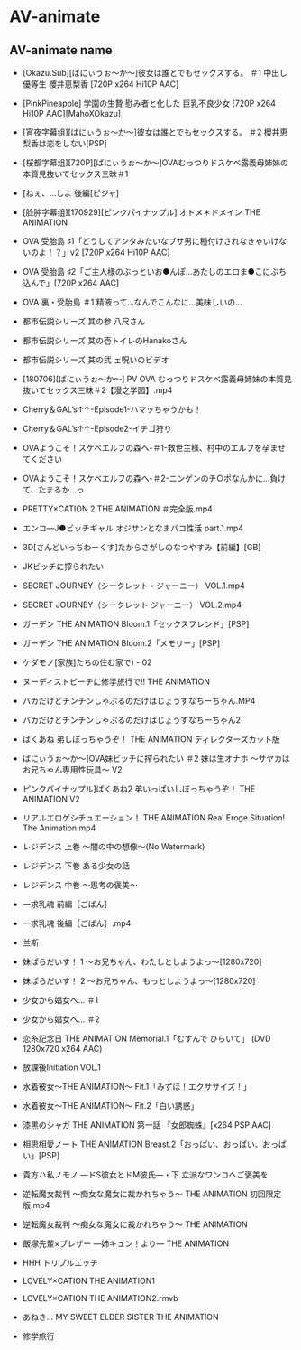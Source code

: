 ﻿# AV-animate

## AV-animate name

- [Okazu.Sub][ばにぃうぉ～か～]彼女は誰とでもセックスする。 ＃1 中出し優等生 櫻井恵梨香 [720P x264 Hi10P AAC]

- [PinkPineapple] 学園の生贄 慰み者と化した 巨乳不良少女 [720P x264 Hi10P AAC][MahoXOkazu]

- [宵夜字幕组][ばにぃうぉ～か～]彼女は誰とでもセックスする。 ＃2 櫻井恵梨香は恋をしない[PSP]

- [桜都字幕组][720P][ばにぃうぉ～か～]OVAむっつりドスケベ露義母姉妹の本質見抜いてセックス三昧＃1

- [ねぇ、…しよ 後編[ピジャ]

- [脸肿字幕组][170929][ピンクパイナップル] オトメ＊ドメイン THE ANIMATION

- OVA 受胎島 ♯1「どうしてアンタみたいなブサ男に種付けされなきゃいけないのよ！？」v2 [720P x264 Hi10P AAC]

- OVA 受胎島 ♯2「ご主人様のぶっといお●んぽ…あたしのエロま●こにぶち込んで」[720P x264 AAC]

- OVA 裏・受胎島 ＃1 精液って…なんでこんなに…美味しいの…

- 都市伝説シリーズ 其の参 八尺さん

- 都市伝説シリーズ 其の壱トイレのHanakoさん

- 都市伝説シリーズ 其の弐 ェ呪いのビデオ

- [180706][ばにぃうぉ～か～] PV OVA むっつりドスケベ露義母姉妹の本質見抜いてセックス三昧＃2【漫之学园】.mp4

- Cherry＆GAL’s↑↑-Episode1-ハマッちゃうかも！

- Cherry＆GAL’s↑↑-Episode2-イチゴ狩り

- OVAようこそ！スケベエルフの森へ-＃1-救世主様、村中のエルフを孕ませてください

- OVAようこそ！スケベエルフの森へ-＃2-ニンゲンのチ○ポなんかに…負けて、たまるか…っ

- PRETTY×CATION 2 THE ANIMATION ＃完全版.mp4

- エンコ―J●ビッチギャル オジサンとなまパコ性活 part.1.mp4

- 3D[さんどいっちわーくす]たからさがしのなつやすみ【前編】[GB]

- JKビッチに搾られたい

- SECRET JOURNEY（シークレット・ジャーニー） VOL.1.mp4

- SECRET JOURNEY（シークレット·ジャーニー） VOL.2.mp4

- ガーデン THE ANIMATION Bloom.1「セックスフレンド」[PSP]

- ガーデン THE ANIMATION Bloom.2「メモリー」[PSP]

- ケダモノ[家族]たちの住む家で) - 02

- ヌーディストビーチに修学旅行で!! THE ANIMATION

- バカだけどチンチンしゃぶるのだけはじょうずなちーちゃん.MP4

- バカだけどチンチンしゃぶるのだけはじょうずなちーちゃん2

- ばくあね 弟しぼっちゃうぞ！ THE ANIMATION ディレクターズカット版

- ばにぃうぉ～か～]OVA妹ビッチに搾られたい ＃2 妹は生オナホ ～サヤカはお兄ちゃん専用性玩具～ V2

- ピンクパイナップル]ばくあね2 弟いっぱいしぼっちゃうぞ！ THE ANIMATION V2

- リアルエロゲシチュエーション！ THE ANIMATION  Real Eroge Situation! The Animation.mp4

- レジデンス 上巻 ～闇の中の想像～(No Watermark)

- レジデンス 下巻 ある少女の話

- レジデンス 中巻 ～思考の褒美～

- 一求乳魂 前編［ごばん］

- 一求乳魂 後編［ごばん］.mp4

- 兰斯

- 妹ぱらだいす！ 1 ～お兄ちゃん、わたしとしようよっ～[1280x720]

- 妹ぱらだいす！ 2 ～お兄ちゃん、もっとしようよっ～[1280x720]

- 少女から娼女へ… ＃1

- 少女から娼女へ… ＃2

- 恋糸記念日 THE ANIMATION Memorial.1「むすんで ひらいて」 (DVD 1280x720 x264 AAC)

- 放課後Initiation VOL.1

- 水着彼女～THE ANIMATION～ Fit.1「みずほ！エクササイズ！」

- 水着彼女～THE ANIMATION～ Fit.2「白い誘惑」

- 漆黒のシャガ THE ANIMATION 第一話 『女郎蜘蛛』[x264 PSP AAC]

- 相思相愛ノート THE ANIMATION Breast.2「おっぱい、おっぱい、おっぱい」[PSP]

- 貴方ハ私ノモノ ―ドS彼女とドM彼氏―・下 立派なワンコへご褒美を

- 逆転魔女裁判 ～痴女な魔女に裁かれちゃう～ THE ANIMATION 初回限定版.mp4

- 逆転魔女裁判 ～痴女な魔女に裁かれちゃう～ THE ANIMATION

- 飯塚先輩×ブレザー ―姉キュン！より― THE ANIMATION

- HHH トリプルエッチ

- LOVELY×CATION THE ANIMATION1

- LOVELY×CATION THE ANIMATION2.rmvb

- あねき… MY SWEET ELDER SISTER THE ANIMATION

- 修学旅行

